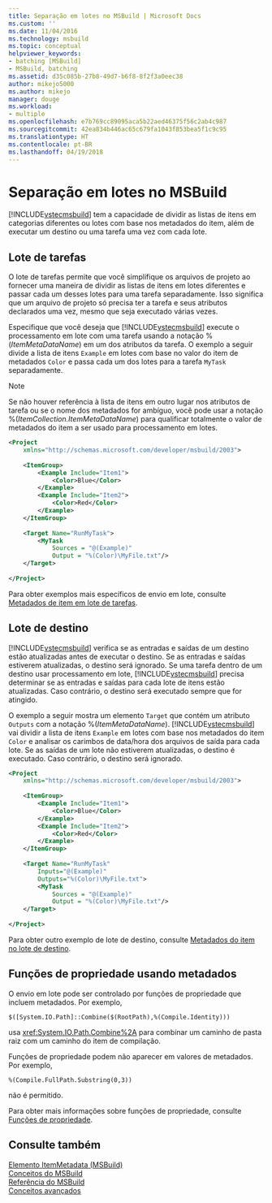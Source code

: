 ```yaml
---
title: Separação em lotes no MSBuild | Microsoft Docs
ms.custom: ''
ms.date: 11/04/2016
ms.technology: msbuild
ms.topic: conceptual
helpviewer_keywords:
- batching [MSBuild]
- MSBuild, batching
ms.assetid: d35c085b-27b8-49d7-b6f8-8f2f3a0eec38
author: mikejo5000
ms.author: mikejo
manager: douge
ms.workload:
- multiple
ms.openlocfilehash: e7b769cc89095aca5b22aed46375f56c2ab4c987
ms.sourcegitcommit: 42ea834b446ac65c679fa1043f853bea5f1c9c95
ms.translationtype: HT
ms.contentlocale: pt-BR
ms.lasthandoff: 04/19/2018
---
```

# <a name="msbuild-batching"></a>Separação em lotes no MSBuild
[!INCLUDE[vstecmsbuild](../extensibility/internals/includes/vstecmsbuild_md.md)] tem a capacidade de dividir as listas de itens em categorias diferentes ou lotes com base nos metadados do item, além de executar um destino ou uma tarefa uma vez com cada lote.  
  
## <a name="task-batching"></a>Lote de tarefas  
 O lote de tarefas permite que você simplifique os arquivos de projeto ao fornecer uma maneira de dividir as listas de itens em lotes diferentes e passar cada um desses lotes para uma tarefa separadamente. Isso significa que um arquivo de projeto só precisa ter a tarefa e seus atributos declarados uma vez, mesmo que seja executado várias vezes.  
  
 Especifique que você deseja que [!INCLUDE[vstecmsbuild](../extensibility/internals/includes/vstecmsbuild_md.md)] execute o processamento em lote com uma tarefa usando a notação %(*ItemMetaDataName*) em um dos atributos da tarefa. O exemplo a seguir divide a lista de itens `Example` em lotes com base no valor do item de metadados `Color` e passa cada um dos lotes para a tarefa `MyTask` separadamente.  
  
> [!NOTE]
>  Se não houver referência à lista de itens em outro lugar nos atributos de tarefa ou se o nome dos metadados for ambíguo, você pode usar a notação %(*ItemCollection.ItemMetaDataName*) para qualificar totalmente o valor de metadados do item a ser usado para processamento em lotes.  
  
```xml  
<Project  
    xmlns="http://schemas.microsoft.com/developer/msbuild/2003">  
  
    <ItemGroup>  
        <Example Include="Item1">  
            <Color>Blue</Color>  
        </Example>  
        <Example Include="Item2">  
            <Color>Red</Color>  
        </Example>  
    </ItemGroup>  
  
    <Target Name="RunMyTask">  
        <MyTask  
            Sources = "@(Example)"  
            Output = "%(Color)\MyFile.txt"/>  
    </Target>  
  
</Project>  
```  
  
 Para obter exemplos mais específicos de envio em lote, consulte [Metadados de item em lote de tarefas](../msbuild/item-metadata-in-task-batching.md).  
  
## <a name="target-batching"></a>Lote de destino  
 [!INCLUDE[vstecmsbuild](../extensibility/internals/includes/vstecmsbuild_md.md)] verifica se as entradas e saídas de um destino estão atualizadas antes de executar o destino. Se as entradas e saídas estiverem atualizadas, o destino será ignorado. Se uma tarefa dentro de um destino usar processamento em lote, [!INCLUDE[vstecmsbuild](../extensibility/internals/includes/vstecmsbuild_md.md)] precisa determinar se as entradas e saídas para cada lote de itens estão atualizadas. Caso contrário, o destino será executado sempre que for atingido.  
  
 O exemplo a seguir mostra um elemento `Target` que contém um atributo `Outputs` com a notação %(*ItemMetaDataName*). [!INCLUDE[vstecmsbuild](../extensibility/internals/includes/vstecmsbuild_md.md)] vai dividir a lista de itens `Example` em lotes com base nos metadados do item `Color` e analisar os carimbos de data/hora dos arquivos de saída para cada lote. Se as saídas de um lote não estiverem atualizadas, o destino é executado. Caso contrário, o destino será ignorado.  
  
```xml  
<Project  
    xmlns="http://schemas.microsoft.com/developer/msbuild/2003">  
  
    <ItemGroup>  
        <Example Include="Item1">  
            <Color>Blue</Color>  
        </Example>  
        <Example Include="Item2">  
            <Color>Red</Color>  
        </Example>  
    </ItemGroup>  
  
    <Target Name="RunMyTask"  
        Inputs="@(Example)"  
        Outputs="%(Color)\MyFile.txt">  
        <MyTask  
            Sources = "@(Example)"  
            Output = "%(Color)\MyFile.txt"/>  
    </Target>  
  
</Project>  
```  
  
 Para obter outro exemplo de lote de destino, consulte [Metadados do item no lote de destino](../msbuild/item-metadata-in-target-batching.md).  
  
## <a name="property-functions-using-metadata"></a>Funções de propriedade usando metadados  
 O envio em lote pode ser controlado por funções de propriedade que incluem metadados. Por exemplo,  
  
 `$([System.IO.Path]::Combine($(RootPath),%(Compile.Identity)))`  
  
 usa <xref:System.IO.Path.Combine%2A> para combinar um caminho de pasta raiz com um caminho do item de compilação.  
  
 Funções de propriedade podem não aparecer em valores de metadados.  Por exemplo,  
  
 `%(Compile.FullPath.Substring(0,3))`  
  
 não é permitido.  
  
 Para obter mais informações sobre funções de propriedade, consulte [Funções de propriedade](../msbuild/property-functions.md).  
  
## <a name="see-also"></a>Consulte também  
 [Elemento ItemMetadata (MSBuild)](../msbuild/itemmetadata-element-msbuild.md)   
 [Conceitos do MSBuild](../msbuild/msbuild-concepts.md)   
 [Referência do MSBuild](../msbuild/msbuild-reference.md)   
 [Conceitos avançados](../msbuild/msbuild-advanced-concepts.md)